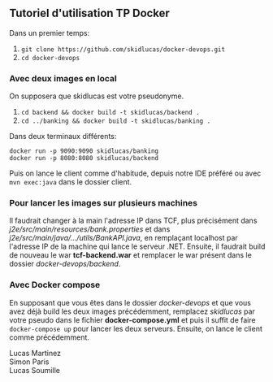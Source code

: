 ## Tutoriel d'utilisation TP Docker

Dans un premier temps:

1. `git clone https://github.com/skidlucas/docker-devops.git`
2. `cd docker-devops`



### Avec deux images en local

On supposera que skidlucas est votre pseudonyme.

1. `cd backend && docker build -t skidlucas/backend .`
2. `cd ../banking && docker build -t skidlucas/banking .` 

Dans deux terminaux différents:

`docker run -p 9090:9090 skidlucas/banking` <br />
`docker run -p 8080:8080 skidlucas/backend`

Puis on lance le client comme d'habitude, depuis notre IDE préféré ou avec `mvn exec:java` dans le dossier client.



### Pour lancer les images sur plusieurs machines

Il faudrait changer à la main l'adresse IP dans TCF, plus précisément dans *j2e/src/main/resources/bank.properties* et dans *j2e/src/main/java/.../utils/BankAPI.java*, en remplaçant localhost par l'adresse IP de la machine qui lance le serveur .NET. Ensuite, il faudrait build de nouveau le war **tcf-backend.war** et remplacer le war présent dans le dossier *docker-devops/backend*.



### Avec Docker compose

En supposant que vous êtes dans le dossier *docker-devops* et que vous avez déjà build les deux images précédemment, remplacez *skidlucas* par votre pseudo dans le fichier **docker-compose.yml** et puis il suffit de faire `docker-compose up` pour lancer les deux serveurs. Ensuite, on lance le client comme précédemment.


Lucas Martinez <br />
Simon Paris <br />
Lucas Soumille <br />

